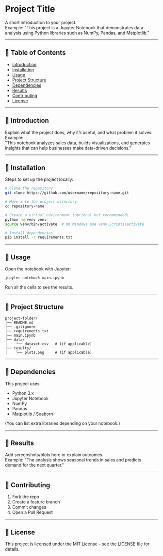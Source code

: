 # Project Title

A short introduction to your project.  
Example: "This project is a Jupyter Notebook that demonstrates data analysis using Python libraries such as NumPy, Pandas, and Matplotlib."

---

## 📌 Table of Contents
- [Introduction](#introduction)
- [Installation](#installation)
- [Usage](#usage)
- [Project Structure](#project-structure)
- [Dependencies](#dependencies)
- [Results](#results)
- [Contributing](#contributing)
- [License](#license)

---

## 🔹 Introduction
Explain what the project does, why it’s useful, and what problem it solves.  
Example:  
"This notebook analyzes sales data, builds visualizations, and generates insights that can help businesses make data-driven decisions."

---

## 🔹 Installation
Steps to set up the project locally:

```bash
# Clone the repository
git clone https://github.com/username/repository-name.git

# Move into the project directory
cd repository-name

# Create a virtual environment (optional but recommended)
python -m venv venv
source venv/bin/activate  # On Windows use venv\Scripts\activate

# Install dependencies
pip install -r requirements.txt
```

---

## 🔹 Usage
Open the notebook with Jupyter:

```bash
jupyter notebook main.ipynb
```

Run all the cells to see the results.  

---

## 🔹 Project Structure
```
project-folder/
│── README.md
│── .gitignore
│── requirements.txt
│── main.ipynb
│── data/
│    └── dataset.csv   # (if applicable)
│── results/
│    └── plots.png     # (if applicable)
```

---

## 🔹 Dependencies
This project uses:
- Python 3.x
- Jupyter Notebook
- NumPy
- Pandas
- Matplotlib / Seaborn

(You can list extra libraries depending on your notebook.)

---

## 🔹 Results
Add screenshots/plots here or explain outcomes.  
Example: "The analysis shows seasonal trends in sales and predicts demand for the next quarter."

---

## 🔹 Contributing
1. Fork the repo  
2. Create a feature branch  
3. Commit changes  
4. Open a Pull Request  

---

## 🔹 License
This project is licensed under the MIT License – see the [LICENSE](LICENSE) file for details.
